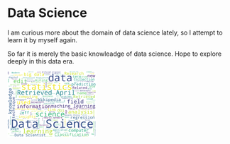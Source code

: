 # Data Science
<p>I am curious more about the domain of data science lately, so I attempt to learn it by myself again.</p>
<p>So far it is merely the basic knowleadge of data science. Hope to explore deeply in this data era.</p>
<img src= 'ds_wordcloud_datascience.png' width= '200'>

